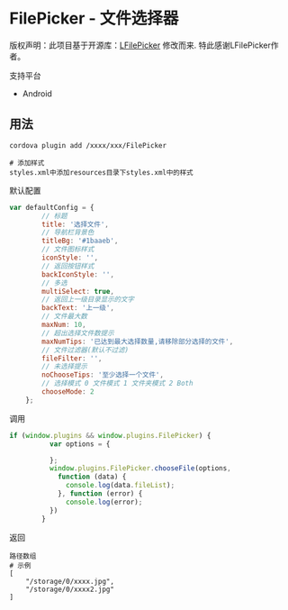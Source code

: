 # FilePicker - 文件选择器

版权声明：此项目基于开源库：[LFilePicker](https://github.com/leonHua/LFilePicker) 修改而来. 特此感谢LFilePicker作者。

支持平台

- Android

## 用法

```
cordova plugin add /xxxx/xxx/FilePicker
```

```
# 添加样式
styles.xml中添加resources目录下styles.xml中的样式

```

默认配置

```javascript
var defaultConfig = {
		// 标题
		title: '选择文件',
		// 导航栏背景色
		titleBg: '#1baaeb',
		// 文件图标样式
		iconStyle: '',
		// 返回按钮样式
		backIconStyle: '',
		// 多选
		multiSelect: true,
		// 返回上一级目录显示的文字
		backText: '上一级',
		// 文件最大数
		maxNum: 10,
		// 超出选择文件数提示
		maxNumTips: '已达到最大选择数量,请移除部分选择的文件',
		// 文件过滤器(默认不过滤)
		fileFilter: '',
		// 未选择提示
		noChooseTips: '至少选择一个文件',
		// 选择模式 0 文件模式 1 文件夹模式 2 Both
		chooseMode: 2
	};
```

调用

```javascript
if (window.plugins && window.plugins.FilePicker) {
          var options = {

          };
          window.plugins.FilePicker.chooseFile(options,
            function (data) {
              console.log(data.fileList);
            }, function (error) {
              console.log(error);
          })
        }
```

返回

```
路径数组
# 示例
[
    "/storage/0/xxxx.jpg",
    "/storage/0/xxxx2.jpg"
]
```

